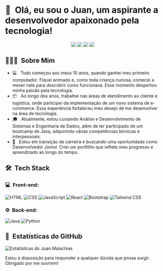 <h1>👋 &nbsp;Olá, eu sou o Juan, um aspirante a desenvolvedor apaixonado pela tecnologia!</h1>
<p align="center">
<a href="https://www.instagram.com/juanmalachias/"><img src="https://img.shields.io/badge/-@juanmalachias-E4405F?style=flat-square&logo=Instagram&logoColor=white"/></a>
<a href="https://www.linkedin.com/in/juanmalachias/"><img src="https://img.shields.io/badge/-Juan%20Malachias-0077B5?style=flat-square&logo=Linkedin&logoColor=white"/></a>
<a href="https://github.com/Juanmalachias"><img src="https://img.shields.io/badge/-GitHub-333333?style=flat-square&logo=GitHub&logoColor=white"/></a>
<a href="https://juanmalachias.netlify.app/#In%C3%ADcio"><img src="https://img.shields.io/badge/-Portfólio-4A90E2?style=flat-square&logo=about.me&logoColor=white"/></a>
</p>

<h2> 👨🏻‍💻 &nbsp;Sobre Mim </h2>

- 💻 &nbsp; Tudo começou aos meus 10 anos, quando ganhei meu primeiro computador. Fiquei animado e, como toda criança curiosa, comecei a mexer nele para descobrir como funcionava. Esse momento despertou minha paixão pela tecnologia.
- 📦 &nbsp; Ao longo dos anos, trabalhei nas áreas de atendimento ao cliente e logística, onde participei da implementação de um novo sistema de e-commerce. Essa experiência fortaleceu meu desejo de me desenvolver na área de tecnologia.
- 🎓 &nbsp; Atualmente, estou cursando Análise e Desenvolvimento de Sistemas e Engenharia de Dados, além de ter participado de um bootcamp de Java, adquirindo várias competências técnicas e interpessoais.
- 🚀 &nbsp; Estou em transição de carreira e buscando uma oportunidade como Desenvolvedor Júnior. Criei um portfólio que reflete meu progresso e aprendizado ao longo do tempo.

<h2> 🛠 &nbsp;Tech Stack</h2>
<h3>💻 &nbsp;Front-end:</h3>

![HTML](https://img.shields.io/badge/-HTML-333333?style=flat&logo=HTML5)
![CSS](https://img.shields.io/badge/-CSS-333333?style=flat&logo=CSS3&logoColor=1572B6)
![JavaScript](https://img.shields.io/badge/-JavaScript-333333?style=flat&logo=javascript)
![React](https://img.shields.io/badge/-React-333333?style=flat&logo=react)
![Bootstrap](https://img.shields.io/badge/-Bootstrap-333333?style=flat&logo=bootstrap)
![Tailwind CSS](https://img.shields.io/badge/-Tailwind%20CSS-333333?style=flat&logo=tailwindcss)

<h3>⚙️ &nbsp;Back-end:</h3>

![Java](https://img.shields.io/badge/-Java-333333?style=flat&logo=java)
![Python](https://img.shields.io/badge/-Python-333333?style=flat&logo=python)

<h2>🚀 &nbsp;Estatísticas do GitHub</h2>

![Estatísticas do Juan Malachias](https://github-readme-stats.vercel.app/api?username=Juanmalachias&show_icons=true&theme=dracula)

Estou à disposição para responder a qualquer dúvida que possa surgir. Obrigado por me ouvirem!
